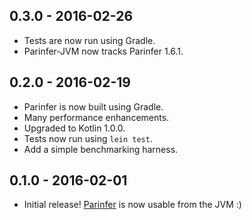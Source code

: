 ## 0.3.0 - 2016-02-26
* Tests are now run using Gradle.
* Parinfer-JVM now tracks Parinfer 1.6.1.

## 0.2.0 - 2016-02-19
* Parinfer is now built using Gradle.
* Many performance enhancements.
* Upgraded to Kotlin 1.0.0.
* Tests now run using `lein test`.
* Add a simple benchmarking harness.

## 0.1.0 - 2016-02-01
* Initial release! [Parinfer] is now usable from the JVM :)

[Parinfer]:http://shaunlebron.github.io/parinfer/
